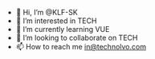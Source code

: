- 👋 Hi, I’m @KLF-SK
- 👀 I’m interested in TECH
- 🌱 I’m currently learning VUE
- 💞️ I’m looking to collaborate on TECH
- 📫 How to reach me in@technolvo.com

<!---
KLF-SK/KLF-SK is a ✨ special ✨ repository because its `README.md` (this file) appears on your GitHub profile.
You can click the Preview link to take a look at your changes.
--->
